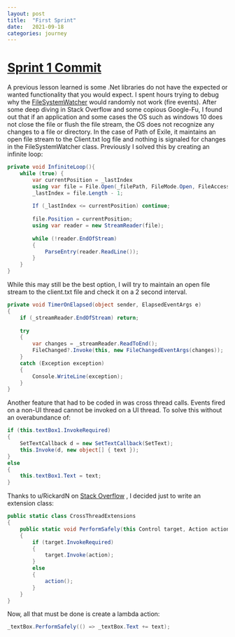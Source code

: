 ```yaml
---
layout: post
title:  "First Sprint"
date:   2021-09-18
categories: journey
---
```

# [Sprint 1 Commit](https://github.com/john-winko/PoeAcolyte/tree/5dffd278e0e12515d9fc7a154a3ef9d1107d5039)

A previous lesson learned is some .Net libraries do not have the expected or wanted functionality that you would expect.  I spent hours trying to debug why the [FileSystemWatcher]( https://docs.microsoft.com/en-us/dotnet/api/system.io.filesystemwatcher?view=net-5.0) would randomly not work (fire events). After some deep diving in Stack Overflow and some copious Google-Fu, I found out that if an application and some cases the OS such as windows 10 does not close the file or flush the file stream, the OS does not recognize any changes to a file or directory. In the case of Path of Exile, it maintains an open file stream to the Client.txt log file and nothing is signaled for changes in the FileSystemWatcher class.  Previously I solved this by creating an infinite loop:

~~~ csharp
private void InfiniteLoop(){
	while (true) {
		var currentPosition = _lastIndex
		using var file = File.Open(_filePath, FileMode.Open, FileAccess,Read, FileShare.ReadWrite);
		_lastIndex = file.Length - 1;
		
		If (_lastIndex <= currentPosition) continue;
		
		file.Position = currentPosition;
		using var reader = new StreamReader(file);
		
		while (!reader.EndOfStream)
		{
			ParseEntry(reader.ReadLine());
		}
	}
}
~~~

While this may still be the best option, I will try to maintain an open file stream to the client.txt file and check it on a 2 second interval.

~~~ csharp
private void TimerOnElapsed(object sender, ElapsedEventArgs e)
{
    if (_streamReader.EndOfStream) return;
    
    try
    {
        var changes = _streamReader.ReadToEnd();
        FileChanged?.Invoke(this, new FileChangedEventArgs(changes));
    }
    catch (Exception exception)
    {
        Console.WriteLine(exception);
    }
}
~~~

Another feature that had to be coded in was cross thread calls. Events fired on a non-UI thread cannot be invoked on a UI thread. To solve this without an overabundance of:

~~~ csharp
if (this.textBox1.InvokeRequired)
{ 
    SetTextCallback d = new SetTextCallback(SetText);
    this.Invoke(d, new object[] { text });
}
else
{
    this.textBox1.Text = text;
}
~~~

Thanks to u/RickardN on [Stack Overflow](https://stackoverflow.com/a/23265754) , I decided just to write an extension class:
 
~~~ csharp
public static class CrossThreadExtensions
{
    public static void PerformSafely(this Control target, Action action)
    {
        if (target.InvokeRequired)
        {
            target.Invoke(action);
        }
        else
        {
            action();
        }
    }
}
~~~

Now, all that must be done is create a lambda action:

~~~ csharp
_textBox.PerformSafely(() => _textBox.Text += text);
~~~
